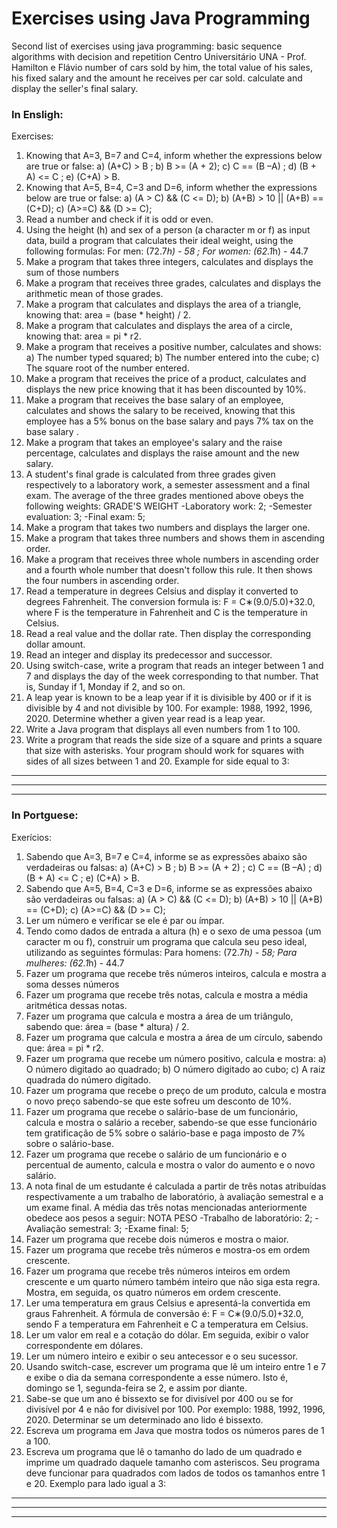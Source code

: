 # Exercises using Java Programming

Second list of exercises using java programming: basic sequence algorithms with decision and repetition
Centro Universitário UNA - Prof. Hamilton e Flávio
number of cars sold by him, the total value of his sales, his fixed salary and the amount he receives per car sold. calculate and display the seller's final salary.

### In Ensligh:

Exercises:

1. Knowing that A=3, B=7 and C=4, inform whether the expressions below are true or false: a) (A+C) > B ; b) B >= (A + 2); c) C == (B –A) ; d) (B + A) <= C ; e) (C+A) > B.
2. Knowing that A=5, B=4, C=3 and D=6, inform whether the expressions below are true or false: a) (A > C) && (C <= D); b) (A+B) > 10 || (A+B) == (C+D); c) (A>=C) && (D >= C);
3. Read a number and check if it is odd or even.
4. Using the height (h) and sex of a person (a character m or f) as input data, build a program that calculates their ideal weight, using the following formulas: For men: (72.7*h) - 58 ; For women: (62.1*h) - 44.7
5. Make a program that takes three integers, calculates and displays the sum of those numbers
6. Make a program that receives three grades, calculates and displays the arithmetic mean of those grades.
7. Make a program that calculates and displays the area of a triangle, knowing that: area = (base * height) / 2.
8. Make a program that calculates and displays the area of a circle, knowing that: area = pi * r2.
9. Make a program that receives a positive number, calculates and shows: a) The number typed squared; b) The number entered into the cube; c) The square root of the number entered.
10. Make a program that receives the price of a product, calculates and displays the new price knowing that it has been discounted by 10%.
11. Make a program that receives the base salary of an employee, calculates and shows the salary to be received, knowing that this employee has a 5% bonus on the base salary and pays 7% tax on the base salary .
12. Make a program that takes an employee's salary and the raise percentage, calculates and displays the raise amount and the new salary.
13. A student's final grade is calculated from three grades given respectively to a laboratory work, a semester assessment and a final exam. The average of the three grades mentioned above obeys the following weights:
GRADE'S WEIGHT
-Laboratory work: 2;
-Semester evaluation: 3;
-Final exam: 5;
14. Make a program that takes two numbers and displays the larger one.
15. Make a program that takes three numbers and shows them in ascending order.
16. Make a program that receives three whole numbers in ascending order and a fourth whole number that doesn't follow this rule. It then shows the four numbers in ascending order.
17. Read a temperature in degrees Celsius and display it converted to degrees Fahrenheit. The conversion formula is: F = C∗(9.0/5.0)+32.0, where F is the temperature in Fahrenheit and C is the temperature in Celsius.
18. Read a real value and the dollar rate. Then display the corresponding dollar amount.
19. Read an integer and display its predecessor and successor.
20. Using switch-case, write a program that reads an integer between 1 and 7 and displays the day of the week corresponding to that number. That is, Sunday if 1, Monday if 2, and so on.
21. A leap year is known to be a leap year if it is divisible by 400 or if it is divisible by 4 and not divisible by 100. For example: 1988, 1992, 1996, 2020. Determine whether a given year read is a leap year.
22. Write a Java program that displays all even numbers from 1 to 100.
23. Write a program that reads the side size of a square and prints a square
that size with asterisks. Your program should work for squares with sides of
all sizes between 1 and 20. Example for side equal to 3:
***
***
***

### In Portguese:

Exerícios:

1. Sabendo que A=3, B=7 e C=4, informe se as expressões abaixo são verdadeiras ou falsas: a) (A+C) > B ; b) B >= (A + 2) ; c) C == (B –A) ; d) (B + A) <= C ; e) (C+A) > B. 
2. Sabendo que A=5, B=4, C=3 e D=6, informe se as expressões abaixo são verdadeiras ou falsas: a) (A > C) && (C <= D); b) (A+B) > 10 || (A+B) == (C+D); c) (A>=C) && (D >= C); 
3. Ler um número e verificar se ele é par ou ímpar.
4. Tendo como dados de entrada a altura (h) e o sexo de uma pessoa (um caracter m ou f), construir um programa que calcula seu peso ideal, utilizando as seguintes fórmulas: Para homens: (72.7*h) - 58; Para mulheres: (62.1*h) - 44.7
5. Fazer um programa que recebe três números inteiros, calcula e mostra a soma desses números
6. Fazer um programa que recebe três notas, calcula e mostra a média aritmética dessas notas.
7. Fazer um programa que calcula e mostra a área de um triângulo, sabendo que: área = (base * altura) / 2.
8. Fazer um programa que calcula e mostra a área de um círculo, sabendo que: área = pi * r2.
9. Fazer um programa que recebe um número positivo, calcula e mostra: a) O número digitado ao quadrado; b) O número digitado ao cubo; c) A raiz quadrada do número digitado. 
10. Fazer um programa que recebe o preço de um produto, calcula e mostra o novo preço sabendo-se que este sofreu um desconto de 10%.
11. Fazer um programa que recebe o salário-base de um funcionário, calcula e mostra o salário a receber, sabendo-se que esse funcionário tem gratificação de 5% sobre o salário-base e paga imposto de 7% sobre o salário-base.
12. Fazer um programa que recebe o salário de um funcionário e o percentual de aumento, calcula e mostra o valor do aumento e o novo salário.
13. A nota final de um estudante é calculada a partir de três notas atribuídas respectivamente a um trabalho de laboratório, à avaliação semestral e a um exame final. A média das três notas mencionadas anteriormente obedece aos pesos a seguir: 
NOTA PESO
-Trabalho de laboratório: 2;
-Avaliação semestral: 3;
-Exame final: 5;
14. Fazer um programa que recebe dois números e mostra o maior.
15. Fazer um programa que recebe três números e mostra-os em ordem crescente.
16. Fazer um programa que recebe três números inteiros em ordem crescente e um quarto número também inteiro que não siga esta regra. Mostra, em seguida, os quatro números em ordem crescente.
17. Ler uma temperatura em graus Celsius e apresentá-la convertida em graus Fahrenheit. A fórmula de conversão é: F = C∗(9.0/5.0)+32.0, sendo F a temperatura em Fahrenheit e C a temperatura em Celsius.
18. Ler um valor em real e a cotação do dólar. Em seguida, exibir o valor correspondente em dólares.
19. Ler um número inteiro e exibir o seu antecessor e o seu sucessor.
20. Usando switch-case, escrever um programa que lê um inteiro entre 1 e 7 e exibe o dia da semana correspondente a esse número. Isto é, domingo se 1, segunda-feira se 2, e assim por diante.
21. Sabe-se que um ano é bissexto se for divisível por 400 ou se for divisível por 4 e não for divisível por 100. Por exemplo: 1988, 1992, 1996, 2020. Determinar se um determinado ano lido é bissexto.
22. Escreva um programa em Java que mostra todos os números pares de 1 a 100.
23. Escreva um programa que lê o tamanho do lado de um quadrado e imprime um quadrado
daquele tamanho com asteriscos. Seu programa deve funcionar para quadrados com lados de
todos os tamanhos entre 1 e 20. Exemplo para lado igual a 3:
***
***
***
